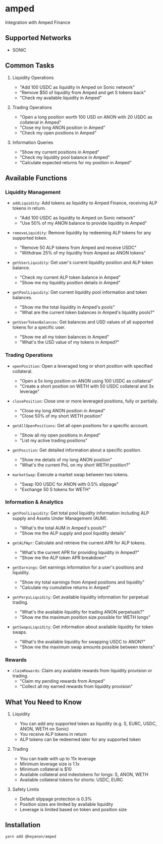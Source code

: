 # amped

Integration with Amped Finance

## Supported Networks

- SONIC

## Common Tasks

1. Liquidity Operations
   - "Add 100 USDC as liquidity in Amped on Sonic network"
   - "Remove $50 of liquidity from Amped and get S tokens back"
   - "Check my available liquidity in Amped"

2. Trading Operations
   - "Open a long position worth 100 USD on ANON with 20 USDC as collateral in Amped"
   - "Close my long ANON position in Amped"
   - "Check my open positions in Amped"

3. Information Queries
   - "Show my current positions in Amped"
   - "Check my liquidity pool balance in Amped"
   - "Calculate expected returns for my position in Amped"

## Available Functions

### Liquidity Management
- `addLiquidity`: Add tokens as liquidity to Amped Finance, receiving ALP tokens in return.
  - "Add 100 USDC as liquidity to Amped on Sonic network"
  - "Use 50% of my ANON balance to provide liquidity in Amped"

- `removeLiquidity`: Remove liquidity by redeeming ALP tokens for any supported token.
  - "Remove 50 ALP tokens from Amped and receive USDC"
  - "Withdraw 25% of my liquidity from Amped as ANON tokens"

- `getUserLiquidity`: Get user's current liquidity position and ALP token balance.
  - "Check my current ALP token balance in Amped"
  - "Show me my liquidity position details in Amped"

- `getPoolLiquidity`: Get current liquidity pool information and token balances.
  - "Show me the total liquidity in Amped's pools"
  - "What are the current token balances in Amped's liquidity pools?"

- `getUserTokenBalances`: Get balances and USD values of all supported tokens for a specific user.
  - "Show me all my token balances in Amped"
  - "What's the USD value of my tokens in Amped?"

### Trading Operations
- `openPosition`: Open a leveraged long or short position with specified collateral.
  - "Open a 5x long position on ANON using 100 USDC as collateral"
  - "Create a short position on WETH with 50 USDC collateral and 3x leverage"

- `closePosition`: Close one or more leveraged positions, fully or partially.
  - "Close my long ANON position in Amped"
  - "Close 50% of my short WETH position"

- `getAllOpenPositions`: Get all open positions for a specific account.
  - "Show all my open positions in Amped"
  - "List my active trading positions"

- `getPosition`: Get detailed information about a specific position.
  - "Show me details of my long ANON position"
  - "What's the current PnL on my short WETH position?"

- `marketSwap`: Execute a market swap between two tokens.
  - "Swap 100 USDC for ANON with 0.5% slippage"
  - "Exchange 50 S tokens for WETH"

### Information & Analytics
- `getPoolLiquidity`: Get total pool liquidity information including ALP supply and Assets Under Management (AUM).
  - "What's the total AUM in Amped's pools?"
  - "Show me the ALP supply and pool liquidity details"

- `getALPApr`: Calculate and retrieve the current APR for ALP tokens.
  - "What's the current APR for providing liquidity in Amped?"
  - "Show me the ALP token APR breakdown"

- `getEarnings`: Get earnings information for a user's positions and liquidity.
  - "Show my total earnings from Amped positions and liquidity"
  - "Calculate my cumulative returns in Amped"

- `getPerpsLiquidity`: Get available liquidity information for perpetual trading.
  - "What's the available liquidity for trading ANON perpetuals?"
  - "Show me the maximum position size possible for WETH longs"

- `getSwapsLiquidity`: Get information about available liquidity for token swaps.
  - "What's the available liquidity for swapping USDC to ANON?"
  - "Show me the maximum swap amounts possible between tokens"

### Rewards
- `claimRewards`: Claim any available rewards from liquidity provision or trading.
  - "Claim my pending rewards from Amped"
  - "Collect all my earned rewards from liquidity provision"

## What You Need to Know

1. Liquidity
   - You can add any supported token as liquidity (e.g. S, EURC, USDC, ANON, WETH on Sonic)
   - You receive ALP tokens in return
   - ALP tokens can be redeemed later for any supported token

2. Trading
   - You can trade with up to 11x leverage
   - Minimum leverage size is 1.1x
   - Minimum collateral is $10
   - Available collateral and indextokens for longs: S, ANON, WETH
   - Available collateral tokens for shorts: USDC, EURC

3. Safety Limits
   - Default slippage protection is 0.3%
   - Position sizes are limited by available liquidity
   - Leverage is limited based on token and position size

## Installation

```bash
yarn add @heyanon/amped
```